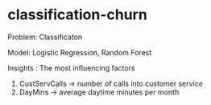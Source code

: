 # classification-churn

Problem: Classificaton

Model: Logistic Regression, Random Forest

Insights : The most influencing factors
1. CustServCalls -> number of calls into customer service
2. DayMins  -> average daytime minutes per month
